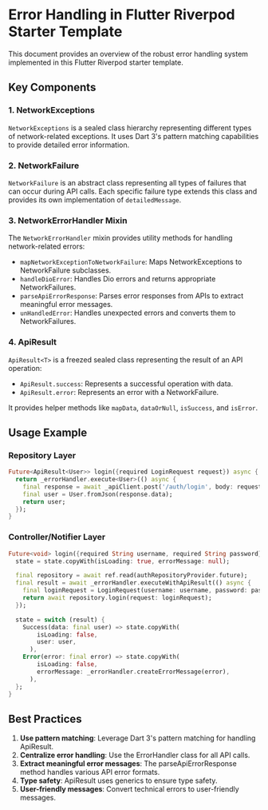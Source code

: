 # Error Handling in Flutter Riverpod Starter Template

This document provides an overview of the robust error handling system implemented in this Flutter Riverpod starter template.

## Key Components

### 1. NetworkExceptions

`NetworkExceptions` is a sealed class hierarchy representing different types of network-related exceptions. It uses Dart 3's pattern matching capabilities to provide detailed error information.

### 2. NetworkFailure

`NetworkFailure` is an abstract class representing all types of failures that can occur during API calls. Each specific failure type extends this class and provides its own implementation of `detailedMessage`.

### 3. NetworkErrorHandler Mixin

The `NetworkErrorHandler` mixin provides utility methods for handling network-related errors:

- `mapNetworkExceptionToNetworkFailure`: Maps NetworkExceptions to NetworkFailure subclasses.
- `handleDioError`: Handles Dio errors and returns appropriate NetworkFailures.
- `parseApiErrorResponse`: Parses error responses from APIs to extract meaningful error messages.
- `unHandledError`: Handles unexpected errors and converts them to NetworkFailures.

### 4. ApiResult

`ApiResult<T>` is a freezed sealed class representing the result of an API operation:

- `ApiResult.success`: Represents a successful operation with data.
- `ApiResult.error`: Represents an error with a NetworkFailure.

It provides helper methods like `mapData`, `dataOrNull`, `isSuccess`, and `isError`.

## Usage Example

### Repository Layer

```dart
Future<ApiResult<User>> login({required LoginRequest request}) async {
  return _errorHandler.execute<User>(() async {
    final response = await _apiClient.post('/auth/login', body: request.toJson());
    final user = User.fromJson(response.data);
    return user;
  });
}
```

### Controller/Notifier Layer

```dart
Future<void> login({required String username, required String password}) async {
  state = state.copyWith(isLoading: true, errorMessage: null);

  final repository = await ref.read(authRepositoryProvider.future);
  final result = await _errorHandler.executeWithApiResult(() async {
    final loginRequest = LoginRequest(username: username, password: password);
    return await repository.login(request: loginRequest);
  });

  state = switch (result) {
    Success(data: final user) => state.copyWith(
        isLoading: false,
        user: user,
      ),
    Error(error: final error) => state.copyWith(
        isLoading: false,
        errorMessage: _errorHandler.createErrorMessage(error),
      ),
  };
}
```

## Best Practices

1. **Use pattern matching**: Leverage Dart 3's pattern matching for handling ApiResult.
2. **Centralize error handling**: Use the ErrorHandler class for all API calls.
3. **Extract meaningful error messages**: The parseApiErrorResponse method handles various API error formats.
4. **Type safety**: ApiResult uses generics to ensure type safety.
5. **User-friendly messages**: Convert technical errors to user-friendly messages.
